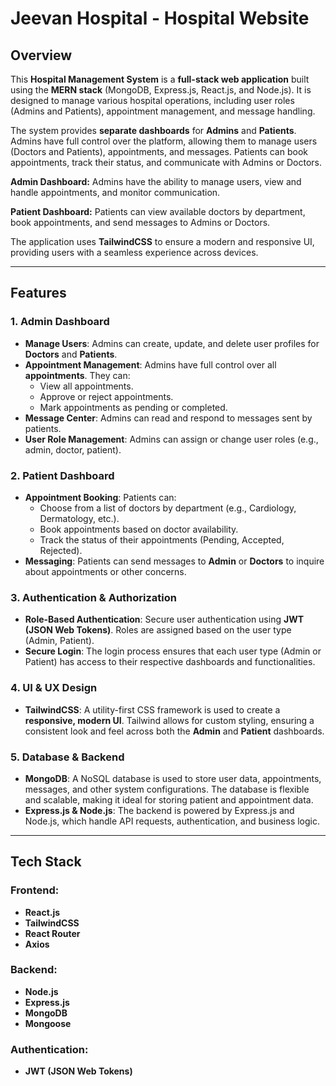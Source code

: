 # Jeevan Hospital - Hospital Website

## Overview

This **Hospital Management System** is a **full-stack web application** built using the **MERN stack** (MongoDB, Express.js, React.js, and Node.js). It is designed to manage various hospital operations, including user roles (Admins and Patients), appointment management, and message handling. 

The system provides **separate dashboards** for **Admins** and **Patients**. Admins have full control over the platform, allowing them to manage users (Doctors and Patients), appointments, and messages. Patients can book appointments, track their status, and communicate with Admins or Doctors.

**Admin Dashboard:** Admins have the ability to manage users, view and handle appointments, and monitor communication.

**Patient Dashboard:** Patients can view available doctors by department, book appointments, and send messages to Admins or Doctors.

The application uses **TailwindCSS** to ensure a modern and responsive UI, providing users with a seamless experience across devices.

---

## Features

### **1. Admin Dashboard**
- **Manage Users**: Admins can create, update, and delete user profiles for **Doctors** and **Patients**.
- **Appointment Management**: Admins have full control over all **appointments**. They can:
  - View all appointments.
  - Approve or reject appointments.
  - Mark appointments as pending or completed.
- **Message Center**: Admins can read and respond to messages sent by patients.
- **User Role Management**: Admins can assign or change user roles (e.g., admin, doctor, patient).
  
### **2. Patient Dashboard**
- **Appointment Booking**: Patients can:
  - Choose from a list of doctors by department (e.g., Cardiology, Dermatology, etc.).
  - Book appointments based on doctor availability.
  - Track the status of their appointments (Pending, Accepted, Rejected).
- **Messaging**: Patients can send messages to **Admin** or **Doctors** to inquire about appointments or other concerns.
  
### **3. Authentication & Authorization**
- **Role-Based Authentication**: Secure user authentication using **JWT (JSON Web Tokens)**. Roles are assigned based on the user type (Admin, Patient).
- **Secure Login**: The login process ensures that each user type (Admin or Patient) has access to their respective dashboards and functionalities.
  
### **4. UI & UX Design**
- **TailwindCSS**: A utility-first CSS framework is used to create a **responsive, modern UI**. Tailwind allows for custom styling, ensuring a consistent look and feel across both the **Admin** and **Patient** dashboards.

### **5. Database & Backend**
- **MongoDB**: A NoSQL database is used to store user data, appointments, messages, and other system configurations. The database is flexible and scalable, making it ideal for storing patient and appointment data.
- **Express.js & Node.js**: The backend is powered by Express.js and Node.js, which handle API requests, authentication, and business logic.

---

## Tech Stack

### **Frontend:**
- **React.js**
- **TailwindCSS**
- **React Router**
- **Axios**

### **Backend:**
- **Node.js**
- **Express.js**
- **MongoDB**
- **Mongoose**

### **Authentication:**
- **JWT (JSON Web Tokens)**
